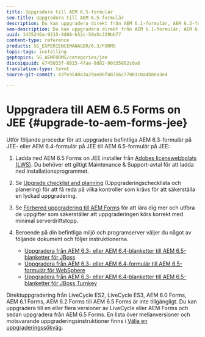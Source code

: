```yaml
---
title: Uppgradera till AEM 6.5-formulär
seo-title: Uppgradera till AEM 6.5-formulär
description: Du kan uppgradera direkt från AEM 6.1-formulär, AEM 6.2-formulär och LiveCycle ES4 SP1 till AEM 6.3-formulär.
seo-description: Du kan uppgradera direkt från AEM 6.1-formulär, AEM 6.2-formulär och LiveCycle ES4 SP1 till AEM 6.3-formulär.
uuid: 1435246a-9215-4d88-b52c-59a5c329bb77
content-type: reference
products: SG_EXPERIENCEMANAGER/6.3/FORMS
topic-tags: installing
geptopics: SG_AEMFORMS/categories/jee
discoiquuid: e745033f-8015-4fae-9d82-99d35802c0a6
translation-type: tm+mt
source-git-commit: 43fe9540a3a29ae86f48756c77001c0a4b8ea3e4

---
```



# Uppgradera till AEM 6.5 Forms on JEE {#upgrade-to-aem-forms-jee}

Utför följande procedur för att uppgradera befintliga AEM 6.3-formulär på JEE- eller AEM 6.4-formulär på JEE till AEM 6.5-formulär på JEE:

1. Ladda ned AEM 6.5 Forms on JEE installer från [Adobes licenswebbplats (LWS)](https://licensing.adobe.com/). Du behöver ett giltigt Maintenance &amp; Support-avtal för att ladda ned installationsprogrammet.
1. Se [Upgrade checklist and planning](https://www.adobe.com/go/learn_aemfroms_upgrade_checklist_65) (Uppgraderingschecklista och planering) för att få reda på vilka kontroller som krävs för att säkerställa en lyckad uppgradering.
1. Se [Förbered uppgradering till AEM Forms](https://www.adobe.com/go/learn_aemforms_prepareupgrade_65) för att lära dig mer och utföra de uppgifter som säkerställer att uppgraderingen körs korrekt med minimal serverdriftstopp.
1. Beroende på din befintliga miljö och programserver väljer du något av följande dokument och följer instruktionerna.

   * [Uppgradera från AEM 6.3- eller AEM 6.4-blanketter till AEM 6.5-blanketter för JBoss](http://www.adobe.com/go/learn_aemforms_upgradeJBoss_65)
   * [Uppgradera från AEM 6.3- eller AEM 6.4-formulär till AEM 6.5-formulär för WebSphere](http://www.adobe.com/go/learn_aemforms_upgradeWebSphere_65)
   * [Uppgradera från AEM 6.3- eller AEM 6.4-blanketter till AEM 6.5-blanketter för JBoss Turnkey](http://www.adobe.com/go/learn_aemforms_upgradeTurnkey_65)

Direktuppgradering från LiveCycle ES2, LiveCycle ES3, AEM 6.0 Forms, AEM 6.1 Forms, AEM 6.2 Forms till AEM 6.5 Forms är inte tillgängligt. Du kan uppgradera till en eller flera versioner av LiveCycle eller AEM Forms och sedan uppgradera från AEM 6.5 Forms. En lista över mellanversioner och motsvarande uppgraderingsinstruktioner finns i [Välja en uppgraderingssökväg](../../forms/using/upgrade.md#main-pars-header).
